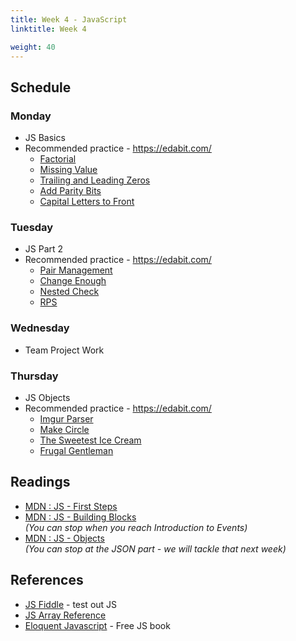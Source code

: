 ```yaml
---
title: Week 4 - JavaScript
linktitle: Week 4

weight: 40
---
```


## Schedule

### Monday

* JS Basics
* Recommended practice - https://edabit.com/
  * [Factorial](https://edabit.com/challenge/GW5kYFCvGWDZ6TRxd)
  * [Missing Value](https://edabit.com/challenge/Y2jWYX8FBR9AvNdyi)
  * [Trailing and Leading Zeros](https://edabit.com/challenge/3jzycf6fcgwZbvpcf)
  * [Add Parity Bits](https://edabit.com/challenge/iBFqQCtMsQBgefBNu)
  * [Capital Letters to Front](https://edabit.com/challenge/8n9RyHThC3dNEPCng)

### Tuesday

* JS Part 2
* Recommended practice - https://edabit.com/
  * [Pair Management](https://edabit.com/challenge/BFnsRqe8PFvEwcRNt)
  * [Change Enough](https://edabit.com/challenge/erFxBbqzZPSegMwnc)
  * [Nested Check](https://edabit.com/challenge/Gpy2qSFnfhGJnWMMj)
  * [RPS](https://edabit.com/challenge/jtvCv6cjHorKpmyFc)

### Wednesday

* Team Project Work

### Thursday

* JS Objects
* Recommended practice - https://edabit.com/
  * [Imgur Parser](https://edabit.com/challenge/iEDvqagg62roh5q3K)
  * [Make Circle](https://edabit.com/challenge/Hgb38yhWGwJCMHbRQ)
  * [The Sweetest Ice Cream](https://edabit.com/challenge/HKmJFmZZCX53ff4ke)
  * [Frugal Gentleman](https://edabit.com/challenge/ujzhzyvGoASKxSAib)

## Readings

* [MDN : JS - First Steps](https://developer.mozilla.org/en-US/docs/Learn/JavaScript/First_steps)  
* [MDN : JS - Building Blocks](https://developer.mozilla.org/en-US/docs/Learn/JavaScript/Building_blocks)    
    *(You can stop when you reach Introduction to Events)*
* [MDN : JS - Objects](https://developer.mozilla.org/en-US/docs/Learn/JavaScript/Objects)  
    *(You can stop at the JSON part - we will tackle that next week)*

## References

* [JS Fiddle](https://jsfiddle.net/) - test out JS
* [JS Array Reference](https://developer.mozilla.org/en-US/docs/Web/JavaScript/Reference/Global_Objects/Array)
* [Eloquent Javascript](https://eloquentjavascript.net/) - Free JS book